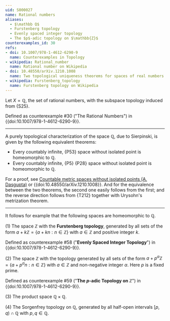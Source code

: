 ```yaml
---
uid: S000027
name: Rational numbers
aliases:
  - $\mathbb Q$
  - Furstenberg topology
  - Evenly spaced integer topology
  - The $p$-adic topology on $\mathbb{Z}$
counterexamples_id: 30
refs:
- doi: 10.1007/978-1-4612-6290-9 
  name: Counterexamples in Topology
- wikipedia: Rational_number
  name: Rational number on Wikipedia
- doi: 10.48550/arXiv.1210.1008
  name: Two topological uniqueness theorems for spaces of real numbers (M. Francis)
- wikipedia: Furstenberg_topology
  name: Furstenberg topology on Wikipedia
---
```

Let $X=\mathbb Q$, the set of rational numbers, with the subspace topology induced from {S25}.

Defined as counterexample #30 ("The Rational Numbers")
in {{doi:10.1007/978-1-4612-6290-9}}.

----
A purely topological characterization of the space $\mathbb Q$, due to Sierpinski, is given by the following equivalent theorems:
- Every countably infinite, {P53} space without isolated point is homeomorphic to $\mathbb Q$.
- Every countably infinite, {P5} {P28} space without isolated point is homeomorphic to $\mathbb Q$.

For a proof, see [Countable metric spaces without isolated points (A. Dasgupta)](http://at.yorku.ca/p/a/c/a/25.pdf) or {{doi:10.48550/arXiv.1210.1008}}.
And for the equivalence between the two theorems, the second one easily follows from the first; and the reverse direction follows from {T212} together with Urysohn's metrization theorem.

----
It follows for example that the following spaces are homeomorphic to $\mathbb Q$.

(1) The space $\mathbb{Z}$ with the **Furstenberg topology**, generated by all sets of
the form $a + k \mathbb{Z} = \{a+kn : n\in\mathbb{Z}\}$ with $a\in\mathbb Z$ and positive integer $k$.

Defined as counterexample #58 ("**Evenly Spaced Integer Topology**")
in {{doi:10.1007/978-1-4612-6290-9}}.

(2) The space $\mathbb{Z}$ with the topology generated by all sets of the form $a+p^\alpha\mathbb Z=\{a+p^\alpha n:n\in\mathbb Z\}$ with $a\in\mathbb Z$ and non-negative integer $\alpha$.  Here $p$ is a fixed prime.

Defined as counterexample #59 ("**The $p$-adic Topology on $\mathbb{Z}$**")
in {{doi:10.1007/978-1-4612-6290-9}}.

(3) The product space $\mathbb Q \times \mathbb Q$.

(4) The Sorgenfrey topology on $\mathbb Q$, generated by all half-open intervals $[p,q)\cap\mathbb Q$ with $p,q\in\mathbb Q$.
